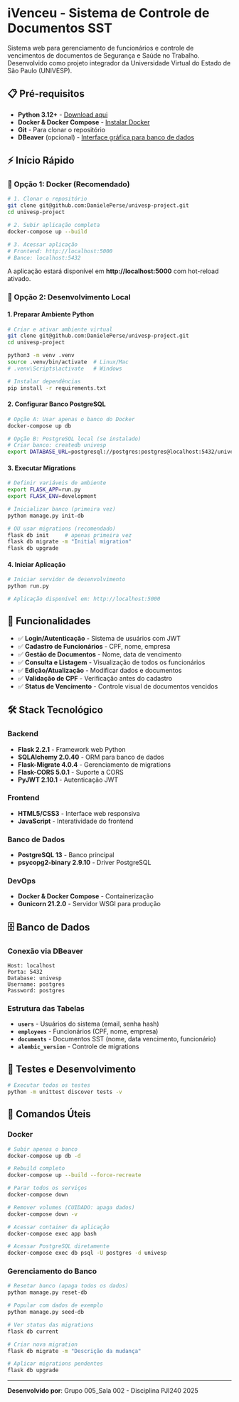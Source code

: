 # iVenceu - Sistema de Controle de Documentos SST

Sistema web para gerenciamento de funcionários e controle de vencimentos de documentos de Segurança e Saúde no Trabalho.
Desenvolvido como projeto integrador da Universidade Virtual do Estado de São Paulo (UNIVESP).

## 📋 Pré-requisitos

- **Python 3.12+** - [Download aqui](https://www.python.org/downloads/)
- **Docker & Docker Compose** - [Instalar Docker](https://docs.docker.com/get-docker/)
- **Git** - Para clonar o repositório
- **DBeaver** (opcional) - [Interface gráfica para banco de dados](https://dbeaver.io/download/)

## ⚡ Início Rápido

### 🐳 Opção 1: Docker (Recomendado)

```bash
# 1. Clonar o repositório
git clone git@github.com:DanielePerse/univesp-project.git
cd univesp-project

# 2. Subir aplicação completa
docker-compose up --build

# 3. Acessar aplicação
# Frontend: http://localhost:5000
# Banco: localhost:5432
```

A aplicação estará disponível em **http://localhost:5000** com hot-reload ativado.

### 🐍 Opção 2: Desenvolvimento Local

#### 1. Preparar Ambiente Python
```bash
# Criar e ativar ambiente virtual
git clone git@github.com:DanielePerse/univesp-project.git
cd univesp-project

python3 -m venv .venv
source .venv/bin/activate  # Linux/Mac
# .venv\Scripts\activate   # Windows

# Instalar dependências
pip install -r requirements.txt
```

#### 2. Configurar Banco PostgreSQL
```bash
# Opção A: Usar apenas o banco do Docker
docker-compose up db

# Opção B: PostgreSQL local (se instalado)
# Criar banco: createdb univesp
export DATABASE_URL=postgresql://postgres:postgres@localhost:5432/univesp
```

#### 3. Executar Migrations
```bash
# Definir variáveis de ambiente
export FLASK_APP=run.py
export FLASK_ENV=development

# Inicializar banco (primeira vez)
python manage.py init-db

# OU usar migrations (recomendado)
flask db init     # apenas primeira vez
flask db migrate -m "Initial migration"
flask db upgrade
```

#### 4. Iniciar Aplicação
```bash
# Iniciar servidor de desenvolvimento
python run.py

# Aplicação disponível em: http://localhost:5000
```

## 🎯 Funcionalidades

- ✅ **Login/Autenticação** - Sistema de usuários com JWT
- ✅ **Cadastro de Funcionários** - CPF, nome, empresa
- ✅ **Gestão de Documentos** - Nome, data de vencimento
- ✅ **Consulta e Listagem** - Visualização de todos os funcionários
- ✅ **Edição/Atualização** - Modificar dados e documentos
- ✅ **Validação de CPF** - Verificação antes do cadastro
- ✅ **Status de Vencimento** - Controle visual de documentos vencidos

## 🛠️ Stack Tecnológico

### Backend
- **Flask 2.2.1** - Framework web Python
- **SQLAlchemy 2.0.40** - ORM para banco de dados
- **Flask-Migrate 4.0.4** - Gerenciamento de migrations
- **Flask-CORS 5.0.1** - Suporte a CORS
- **PyJWT 2.10.1** - Autenticação JWT

### Frontend
- **HTML5/CSS3** - Interface web responsiva
- **JavaScript** - Interatividade do frontend

### Banco de Dados
- **PostgreSQL 13** - Banco principal
- **psycopg2-binary 2.9.10** - Driver PostgreSQL

### DevOps
- **Docker & Docker Compose** - Containerização
- **Gunicorn 21.2.0** - Servidor WSGI para produção

## 🗄️ Banco de Dados

### Conexão via DBeaver
```
Host: localhost
Porta: 5432
Database: univesp
Username: postgres
Password: postgres
```

### Estrutura das Tabelas
- **`users`** - Usuários do sistema (email, senha hash)
- **`employees`** - Funcionários (CPF, nome, empresa)
- **`documents`** - Documentos SST (nome, data vencimento, funcionário)
- **`alembic_version`** - Controle de migrations

## 🧪 Testes e Desenvolvimento

```bash
# Executar todos os testes
python -m unittest discover tests -v
```

## 📝 Comandos Úteis

### Docker
```bash
# Subir apenas o banco
docker-compose up db -d

# Rebuild completo
docker-compose up --build --force-recreate

# Parar todos os serviços
docker-compose down

# Remover volumes (CUIDADO: apaga dados)
docker-compose down -v

# Acessar container da aplicação
docker-compose exec app bash

# Acessar PostgreSQL diretamente
docker-compose exec db psql -U postgres -d univesp
```

### Gerenciamento do Banco
```bash
# Resetar banco (apaga todos os dados)
python manage.py reset-db

# Popular com dados de exemplo
python manage.py seed-db

# Ver status das migrations
flask db current

# Criar nova migration
flask db migrate -m "Descrição da mudança"

# Aplicar migrations pendentes
flask db upgrade
```

---
**Desenvolvido por**: Grupo 005_Sala 002 - Disciplina PJI240 2025